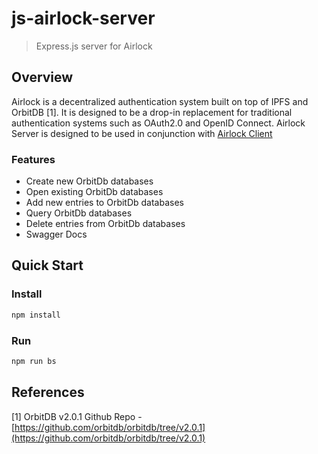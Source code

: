 # js-airlock-server

> Express.js server for Airlock


## Overview

Airlock is a decentralized authentication system built on top of IPFS and OrbitDB [1]. It is designed to be a drop-in replacement for traditional authentication systems such as OAuth2.0 and OpenID Connect. Airlock Server is designed to be used in conjunction with [Airlock Client]()

### Features

* Create new OrbitDb databases
* Open existing OrbitDb databases
* Add new entries to OrbitDb databases
* Query OrbitDb databases
* Delete entries from OrbitDb databases
* Swagger Docs

## Quick Start

### Install

```bash
npm install
```

### Run

```bash
npm run bs
```


## References

[1] OrbitDB v2.0.1 Github Repo - [https://github.com/orbitdb/orbitdb/tree/v2.0.1](https://github.com/orbitdb/orbitdb/tree/v2.0.1)